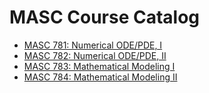 # MASC Course Catalog

- [MASC 781: Numerical ODE/PDE, I](MASC_781_Numerical_ODE/PDE,_I)
- [MASC 782: Numerical ODE/PDE, II](MASC_782_Numerical_ODE/PDE,_II)
- [MASC 783: Mathematical Modeling I](MASC_783_Mathematical_Modeling_I)
- [MASC 784: Mathematical Modeling II](MASC_784_Mathematical_Modeling_II)
